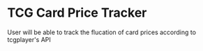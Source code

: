 # TCG Card Price Tracker

User will be able to track the flucation of card prices according to tcgplayer's API
